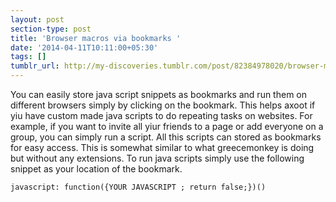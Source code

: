 ```yaml
---
layout: post
section-type: post
title: 'Browser macros via bookmarks '
date: '2014-04-11T10:11:00+05:30'
tags: []
tumblr_url: http://my-discoveries.tumblr.com/post/82384978020/browser-macros-via-bookmarks
---
```

You can easily store java script snippets as bookmarks and run them on different browsers simply by clicking on the bookmark. 
This helps axoot if yiu have custom made java scripts to do repeating tasks on websites. 
For example, if you want to invite all yiur friends to a page or add everyone on a group, you can simply run a script.
All this scripts can stored as bookmarks for easy access. This is somewhat similar to what greecemonkey is doing but without any extensions. To run java scripts simply use the following snippet as your location of the bookmark.


`javascript: function({YOUR JAVASCRIPT ; return false;})()`
